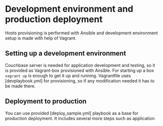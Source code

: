 Development environment and production deployment
============

Hosts provisioning is performed with Ansible and development environment setup is made with help of Vagrant.

Setting up a development environment
----------

Couchbase server is needed for application development and testing, so it is provided as Vagrant-box provisioned with Ansible.
For starting up a box ```vagrant up``` is enough to get it up and running. Vagrantfile uses [devplaybook.yml] for provisioning,
so if any modification needed it has to be made there.

Deployment to production
----------

You can use provided [deploy_sample.yml] playbook as a base for production deployment. It includes several more steps such as 
  application
